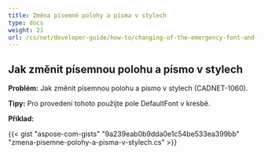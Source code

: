 ```yaml
---
title: Změna písemné polohy a písma v stylech
type: docs
weight: 21
url: /cs/net/developer-guide/how-to/changing-of-the-emergency-font-and-font-in-styles/
---
```


## **Jak změnit písemnou polohu a písmo v stylech**

**Problém:** Jak změnit písemnou polohu a písmo v stylech (CADNET-1060).

**Tipy:** Pro provedení tohoto použijte pole DefaultFont v kresbě.

**Příklad:**

{{< gist "aspose-com-gists" "9a239eab0b9dda0e1c54be533ea399bb" "zmena-pisemne-polohy-a-pisma-v-stylech.cs" >}}
